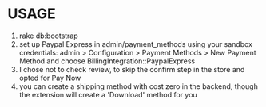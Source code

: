 USAGE
=====

1. rake db:bootstrap
2. set up Paypal Express in admin/payment_methods using your sandbox credentials:
admin > Configuration > Payment Methods > New Payment Method and choose BillingIntegration::PaypalExpress
3. I chose not to check review, to skip the confirm step in the store and opted for Pay Now
4. you can create a shipping method with cost zero in the backend, though the extension will create a 'Download' method for you
